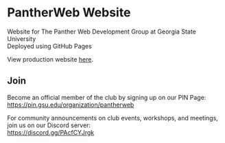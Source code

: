 # PantherWeb Website  

Website for The Panther Web Development Group at Georgia State University  
Deployed using GitHub Pages  

View production website [here](https://pantherweb-gsu.org/).  

## Join

Become an official member of the club by signing up on our PIN Page:  
https://pin.gsu.edu/organization/pantherweb

For community announcements on club events, workshops, and meetings, join us on our Discord server:  
https://discord.gg/PAcfCYJrgk

